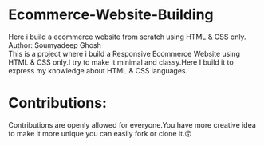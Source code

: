 # Ecommerce-Website-Building
Here i build a ecommerce website from scratch using HTML & CSS only.
<br>
Author: Soumyadeep Ghosh
<br>
This is a project where i build a Responsive Ecommerce Website using HTML & CSS only.I try to make it minimal and classy.Here I build it to express my knowledge about HTML & CSS languages.
<h1>Contributions:</h1>
Contributions are openly allowed for everyone.You have more creative idea to make it more unique you can easily fork or clone it.😙
